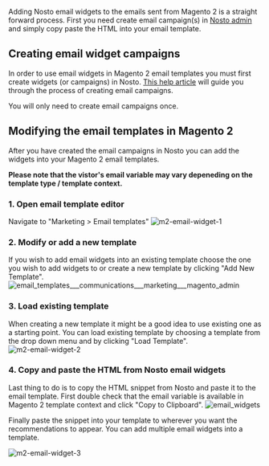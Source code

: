 Adding Nosto email widgets to the emails sent from Magento 2 is a straight forward process. First you need create email campaign(s) in [Nosto admin](https://my.nosto.com) and simply copy paste the HTML into your email template.

## Creating email widget campaigns

In order to use email widgets in Magento 2 email templates you must first create widgets (or campaigns) in Nosto. [This help article](https://help.nosto.com/email-widget/getting-started/getting-started-with-email-personalization-widgets) will guide you through the process of creating email campaigns.

You will only need to create email campaigns once.

## Modifying the email templates in Magento 2

After you have created the email campaigns in Nosto you can add the widgets into your Magento 2 email templates.

**Please note that the vistor's email variable may vary depeneding on the template type / template context.**

### 1. Open email template editor
Navigate to "Marketing > Email templates"
![m2-email-widget-1](https://user-images.githubusercontent.com/15191701/42504563-e12ad156-8444-11e8-9f09-37aef9becbd8.png)

### 2. Modify or add a new template
If you wish to add email widgets into an existing template choose the one you wish to add widgets to or create a new template by clicking "Add New Template".
![email_templates___communications___marketing___magento_admin](https://user-images.githubusercontent.com/15191701/42505047-443e1270-8446-11e8-8d33-5a336e0d7c6f.png)

### 3. Load existing template
When creating a new template it might be a good idea to use existing one as a starting point. You can load existing template by choosing a template from the drop down menu and by clicking "Load Template".
![m2-email-widget-2](https://user-images.githubusercontent.com/15191701/42504564-e1473940-8444-11e8-8ed6-8d70f191673c.png)

### 4. Copy and paste the HTML from Nosto email widgets
Last thing to do is to copy the HTML snippet from Nosto and paste it to the email template. First double check that the email variable is available in Magento 2 template context and click "Copy to Clipboard".
![email_widgets](https://user-images.githubusercontent.com/15191701/42506615-13d97c50-844b-11e8-86cf-42afed11e27b.png)

Finally paste the snippet into your template to wherever you want the recommendations to appear. You can add multiple email widgets into a template. 

![m2-email-widget-3](https://user-images.githubusercontent.com/15191701/42504565-e162ea6e-8444-11e8-86b7-b997741deaa6.png)

